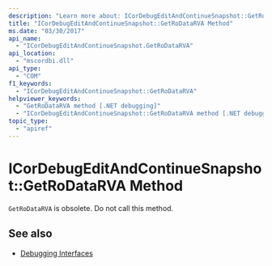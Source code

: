 ```yaml
---
description: "Learn more about: ICorDebugEditAndContinueSnapshot::GetRoDataRVA Method"
title: "ICorDebugEditAndContinueSnapshot::GetRoDataRVA Method"
ms.date: "03/30/2017"
api_name:
  - "ICorDebugEditAndContinueSnapshot.GetRoDataRVA"
api_location:
  - "mscordbi.dll"
api_type:
  - "COM"
f1_keywords:
  - "ICorDebugEditAndContinueSnapshot::GetRoDataRVA"
helpviewer_keywords:
  - "GetRoDataRVA method [.NET debugging]"
  - "ICorDebugEditAndContinueSnapshot::GetRoDataRVA method [.NET debugging]"
topic_type:
  - "apiref"
---
```

# ICorDebugEditAndContinueSnapshot::GetRoDataRVA Method

`GetRoDataRVA` is obsolete. Do not call this method.

## See also

- [Debugging Interfaces](debugging-interfaces.md)
